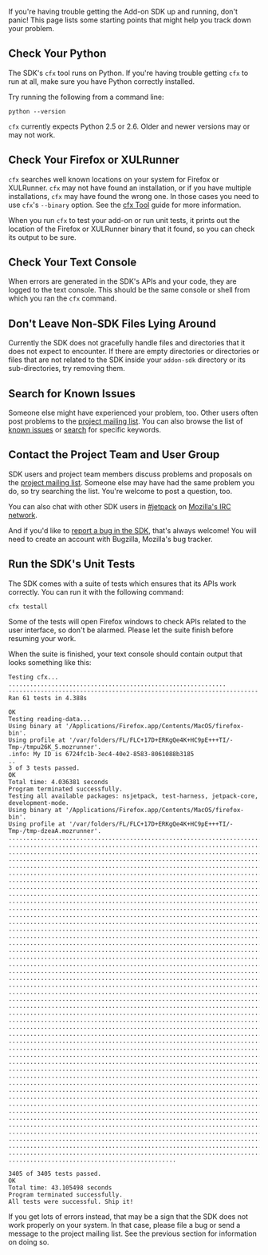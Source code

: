 If you're having trouble getting the Add-on SDK up and running, don't panic!
This page lists some starting points that might help you track down your
problem.


Check Your Python
-----------------

The SDK's `cfx` tool runs on Python.  If you're having trouble getting `cfx` to
run at all, make sure you have Python correctly installed.

Try running the following from a command line:

    python --version

`cfx` currently expects Python 2.5 or 2.6.  Older and newer versions may or may
not work.


Check Your Firefox or XULRunner
-------------------------------

`cfx` searches well known locations on your system for Firefox or XULRunner.
`cfx` may not have found an installation, or if you have multiple installations,
`cfx` may have found the wrong one.  In those cases you need to use `cfx`'s
`--binary` option.  See the [cfx Tool] guide for more information.

When you run `cfx` to test your add-on or run unit tests, it prints out the
location of the Firefox or XULRunner binary that it found, so you can check its
output to be sure.

[cfx Tool]: #guide/cfx-tool


Check Your Text Console
-----------------------

When errors are generated in the SDK's APIs and your code, they are logged to
the text console.  This should be the same console or shell from which you ran
the `cfx` command.


Don't Leave Non-SDK Files Lying Around
------------------------------------------

Currently the SDK does not gracefully handle files and directories that it does
not expect to encounter.  If there are empty directories or directories or files
that are not related to the SDK inside your `addon-sdk` directory or its
sub-directories, try removing them.


Search for Known Issues
-----------------------

Someone else might have experienced your problem, too.  Other users often post
problems to the [project mailing list].  You can also browse the list of
[known issues] or [search] for specific keywords.

[known issues]: https://bugzilla.mozilla.org/buglist.cgi?order=Bug%20Number&resolution=---&resolution=DUPLICATE&query_format=advanced&product=Add-on%20SDK

[search]: https://bugzilla.mozilla.org/query.cgi?format=advanced&product=Add-on%20SDK


Contact the Project Team and User Group
---------------------------------------

SDK users and project team members discuss problems and proposals on the
[project mailing list].  Someone else may have had the same problem you do, so
try searching the list.  You're welcome to post a question, too.

You can also chat with other SDK users in [#jetpack] on [Mozilla's IRC network].

And if you'd like to [report a bug in the SDK], that's always welcome!  You will
need to create an account with Bugzilla, Mozilla's bug tracker.

[project mailing list]: http://groups.google.com/group/mozilla-labs-jetpack/topics

[#jetpack]: http://mibbit.com/?channel=%23jetpack&server=irc.mozilla.org

[Mozilla's IRC network]: http://irc.mozilla.org/

[report a bug in the SDK]: https://bugzilla.mozilla.org/enter_bug.cgi?product=Add-on%20SDK&component=General


Run the SDK's Unit Tests
------------------------

The SDK comes with a suite of tests which ensures that its APIs work correctly.
You can run it with the following command:

    cfx testall

Some of the tests will open Firefox windows to check APIs related to the user
interface, so don't be alarmed.  Please let the suite finish before resuming
your work.

When the suite is finished, your text console should contain output that looks
something like this:

    Testing cfx...
    .............................................................
    ----------------------------------------------------------------------
    Ran 61 tests in 4.388s
    
    OK
    Testing reading-data...
    Using binary at '/Applications/Firefox.app/Contents/MacOS/firefox-bin'.
    Using profile at '/var/folders/FL/FLC+17D+ERKgQe4K+HC9pE+++TI/-Tmp-/tmpu26K_5.mozrunner'.
    .info: My ID is 6724fc1b-3ec4-40e2-8583-8061088b3185
    ..
    3 of 3 tests passed.
    OK
    Total time: 4.036381 seconds
    Program terminated successfully.
    Testing all available packages: nsjetpack, test-harness, jetpack-core, development-mode.
    Using binary at '/Applications/Firefox.app/Contents/MacOS/firefox-bin'.
    Using profile at '/var/folders/FL/FLC+17D+ERKgQe4K+HC9pE+++TI/-Tmp-/tmp-dzeaA.mozrunner'.
    .........................................................................  
    .........................................................................  
    .........................................................................  
    .........................................................................  
    .........................................................................  
    .........................................................................  
    .........................................................................  
    .........................................................................  
    .........................................................................  
    .........................................................................  
    .........................................................................  
    .........................................................................  
    .........................................................................  
    .........................................................................  
    .........................................................................  
    .........................................................................  
    .........................................................................  
    .........................................................................  
    .........................................................................  
    .........................................................................  
    .........................................................................  
    .........................................................................  
    .........................................................................  
    .........................................................................  
    .........................................................................  
    .........................................................................  
    .........................................................................  
    .........................................................................  
    .........................................................................  
    .........................................................................  
    .........................................................................  
    .........................................................................  
    .........................................................................  
    .........................................................................  
    .........................................................................  
    .........................................................................  
    .........................................................................  
    .........................................................................  
    .........................................................................  
    .........................................................................  
    .........................................................................  
    .........................................................................  
    .........................................................................  
    .........................................................................  
    .........................................................................  
    .........................................................................  
    ...............................................
    
    3405 of 3405 tests passed.
    OK
    Total time: 43.105498 seconds
    Program terminated successfully.
    All tests were successful. Ship it!

If you get lots of errors instead, that may be a sign that the SDK does not work
properly on your system.  In that case, please file a bug or send a message to
the project mailing list.  See the previous section for information on doing so.
